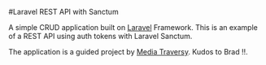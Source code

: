 #Laravel REST API with Sanctum

A simple CRUD application built on [Laravel](https://laravel.com) Framework. This is an example of a REST API using auth tokens with Laravel Sanctum.

The application is a guided project by [Media Traversy](https://www.youtube.com/watch?v=MT-GJQIY3EU&t=32s). Kudos to Brad !!.

